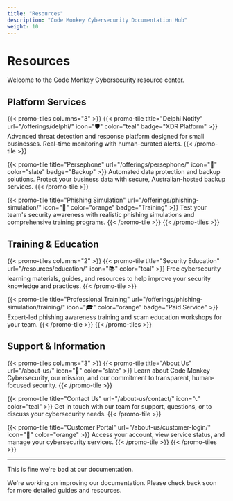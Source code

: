 ```yaml
---
title: "Resources"
description: "Code Monkey Cybersecurity Documentation Hub"
weight: 10
---
```


# Resources

Welcome to the Code Monkey Cybersecurity resource center.

## Platform Services

{{< promo-tiles columns="3" >}}
{{< promo-tile title="Delphi Notify" url="/offerings/delphi/" icon="🛡️" color="teal" badge="XDR Platform" >}}
Advanced threat detection and response platform designed for small businesses. Real-time monitoring with human-curated alerts.
{{< /promo-tile >}}

{{< promo-tile title="Persephone" url="/offerings/persephone/" icon="💾" color="slate" badge="Backup" >}}
Automated data protection and backup solutions. Protect your business data with secure, Australian-hosted backup services.
{{< /promo-tile >}}

{{< promo-tile title="Phishing Simulation" url="/offerings/phishing-simulation/" icon="🎯" color="orange" badge="Training" >}}
Test your team's security awareness with realistic phishing simulations and comprehensive training programs.
{{< /promo-tile >}}
{{< /promo-tiles >}}

## Training & Education

{{< promo-tiles columns="2" >}}
{{< promo-tile title="Security Education" url="/resources/education/" icon="📚" color="teal" >}}
Free cybersecurity learning materials, guides, and resources to help improve your security knowledge and practices.
{{< /promo-tile >}}

{{< promo-tile title="Professional Training" url="/offerings/phishing-simulation/training/" icon="🎓" color="orange" badge="Paid Service" >}}
Expert-led phishing awareness training and scam education workshops for your team.
{{< /promo-tile >}}
{{< /promo-tiles >}}

## Support & Information

{{< promo-tiles columns="3" >}}
{{< promo-tile title="About Us" url="/about-us/" icon="🏢" color="slate" >}}
Learn about Code Monkey Cybersecurity, our mission, and our commitment to transparent, human-focused security.
{{< /promo-tile >}}

{{< promo-tile title="Contact Us" url="/about-us/contact/" icon="📞" color="teal" >}}
Get in touch with our team for support, questions, or to discuss your cybersecurity needs.
{{< /promo-tile >}}

{{< promo-tile title="Customer Portal" url="/about-us/customer-login/" icon="🔐" color="orange" >}}
Access your account, view service status, and manage your cybersecurity services.
{{< /promo-tile >}}
{{< /promo-tiles >}}

---

This is fine we're bad at our documentation.

We're working on improving our documentation. Please check back soon for more detailed guides and resources.